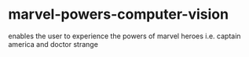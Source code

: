 # marvel-powers-computer-vision
enables the user to experience the powers of marvel heroes i.e. captain america and doctor strange
